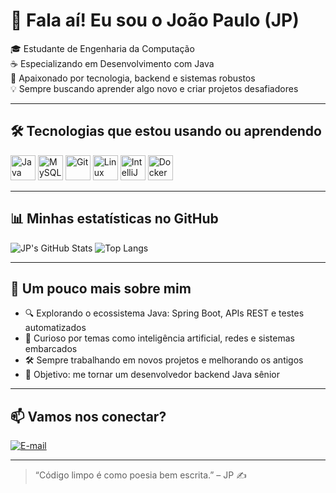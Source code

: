 # 👋 Fala aí! Eu sou o João Paulo (JP)

🎓 Estudante de Engenharia da Computação  
☕ Especializando em Desenvolvimento com Java  
🚀 Apaixonado por tecnologia, backend e sistemas robustos  
💡 Sempre buscando aprender algo novo e criar projetos desafiadores

---

## 🛠️ Tecnologias que estou usando ou aprendendo

<img src="https://cdn.jsdelivr.net/gh/devicons/devicon/icons/java/java-original.svg" width="40" title="Java"/>
<img src="https://cdn.jsdelivr.net/gh/devicons/devicon/icons/mysql/mysql-original.svg" width="40" title="MySQL"/>
<img src="https://cdn.jsdelivr.net/gh/devicons/devicon/icons/git/git-original.svg" width="40" title="Git"/>
<img src="https://cdn.jsdelivr.net/gh/devicons/devicon/icons/linux/linux-original.svg" width="40" title="Linux"/>
<img src="https://cdn.jsdelivr.net/gh/devicons/devicon/icons/intellij/intellij-original.svg" width="40" title="IntelliJ IDEA"/>
<img src="https://cdn.jsdelivr.net/gh/devicons/devicon/icons/docker/docker-original.svg" width="40" title="Docker"/>

---

## 📊 Minhas estatísticas no GitHub

![JP's GitHub Stats](https://github-readme-stats.vercel.app/api?username=SEU_USUARIO_AQUI&show_icons=true&theme=tokyonight)
![Top Langs](https://github-readme-stats.vercel.app/api/top-langs/?username=SEU_USUARIO_AQUI&layout=compact&theme=tokyonight)

---

## 💬 Um pouco mais sobre mim

- 🔍 Explorando o ecossistema Java: Spring Boot, APIs REST e testes automatizados  
- 🧠 Curioso por temas como inteligência artificial, redes e sistemas embarcados  
- 🛠️ Sempre trabalhando em novos projetos e melhorando os antigos  
- 🎯 Objetivo: me tornar um desenvolvedor backend Java sênior

---

## 📫 Vamos nos conectar?

[![E-mail](https://img.shields.io/badge/-jp_knot@hotmail.com-red?style=flat-square&logo=gmail&logoColor=white)](mailto:jp_knot@hotmail.com)

---

> “Código limpo é como poesia bem escrita.” – JP ✍️